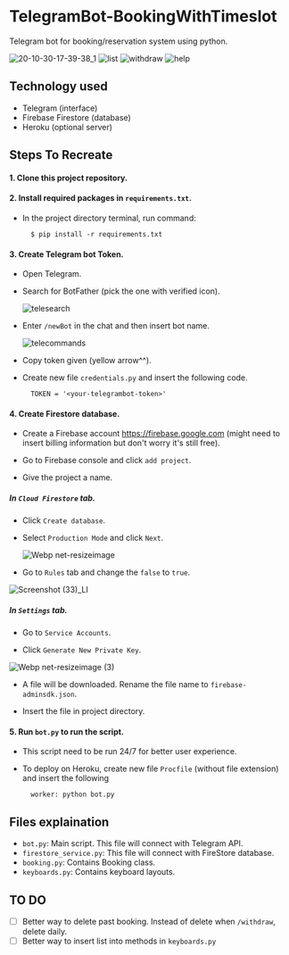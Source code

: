 # TelegramBot-BookingWithTimeslot

Telegram bot for booking/reservation system using python.
<br>

![20-10-30-17-39-38_1](https://user-images.githubusercontent.com/64152220/97693310-372ee400-1a5e-11eb-8bc9-447e9ea98bb8.gif)  ![list](https://user-images.githubusercontent.com/64152220/97693784-e966ab80-1a5e-11eb-8624-dda6a5e14776.gif)  ![withdraw](https://user-images.githubusercontent.com/64152220/97693894-0f8c4b80-1a5f-11eb-99e7-ab0253e90e74.gif)  ![help](https://user-images.githubusercontent.com/64152220/97694847-66465500-1a60-11eb-85e1-ef5220000e88.gif)

## Technology used
- Telegram (interface)
- Firebase Firestore (database)
- Heroku (optional server)

## Steps To Recreate
#### 1. Clone this project repository.
#### 2. Install required packages in ```requirements.txt```.
- In the project directory terminal, run command:
  
        $ pip install -r requirements.txt
#### 3. Create Telegram bot Token.
- Open Telegram.

- Search for BotFather (pick the one with verified icon).
 
    ![telesearch](https://user-images.githubusercontent.com/64152220/97678799-a3571b00-1a51-11eb-8486-e33d03d162d3.png)

- Enter ```/newBot``` in the chat and then insert bot name.
  
    ![telecommands](https://user-images.githubusercontent.com/64152220/97679236-40b24f00-1a52-11eb-8c20-2f8f15f70810.jpg)

- Copy token given (yellow arrow^^).

- Create new file ```credentials.py``` and insert the following code.
  
        TOKEN = '<your-telegrambot-token>' 

#### 4. Create Firestore database.
- Create a Firebase account https://firebase.google.com (might need to insert billing information but don't worry it's still free).

- Go to Firebase console and click ```add project```.

- Give the project a name.

##### In ```Cloud Firestore``` tab.
- Click ```Create database```.

- Select ```Production Mode``` and click ```Next```.
 
  ![Webp net-resizeimage](https://user-images.githubusercontent.com/64152220/97683979-c84d8d00-1a55-11eb-918b-9da3ec8232e7.png)

- Go to ```Rules``` tab and change the ```false``` to ```true```.
  
![Screenshot (33)_LI](https://user-images.githubusercontent.com/64152220/97685620-53c71e00-1a56-11eb-91aa-0b180e05e34d.jpg)

##### In ```Settings``` tab.

- Go to ```Service Accounts```.

- Click ```Generate New Private Key```.
  
![Webp net-resizeimage (3)](https://user-images.githubusercontent.com/64152220/97688492-70178a80-1a57-11eb-96d0-94e97b88a016.png)

- A file will be downloaded. Rename the file name to ```firebase-adminsdk.json```.

- Insert the file in project directory.

#### 5. Run ```bot.py``` to run the script.
- This script need to be run 24/7 for better user experience.
- To deploy on Heroku, create new file ```Procfile``` (without file extension) and insert the following
  
        worker: python bot.py

## Files explaination

- ```bot.py```: Main script. This file will connect with Telegram API.
- ```firestore_service.py```: This file will connect with FireStore database.
- ```booking.py```: Contains Booking class.
- ```keyboards.py```: Contains keyboard layouts.

## TO DO

- [ ] Better way to delete past booking. Instead of delete when ```/withdraw```, delete daily.
- [ ] Better way to insert list into methods in ```keyboards.py```